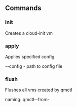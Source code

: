 ## Commands

### init
Creates a cloud-init vm 

### apply
Applies specified config

--config - path to config file

### flush
Flushes all vms created by qmctl

naming: qmctl-<name>-from-<cloneid>

